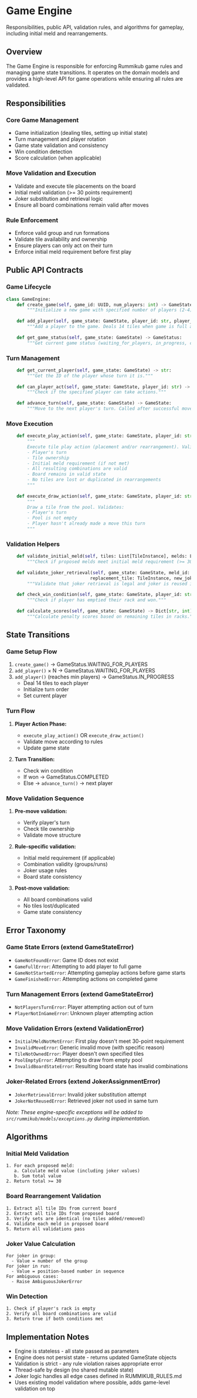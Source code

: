 # Game Engine

Responsibilities, public API, validation rules, and algorithms for gameplay, including initial meld and rearrangements.

## Overview

The Game Engine is responsible for enforcing Rummikub game rules and managing game state transitions. It operates on the domain models and provides a high-level API for game operations while ensuring all rules are validated.

## Responsibilities

### Core Game Management
- Game initialization (dealing tiles, setting up initial state)
- Turn management and player rotation
- Game state validation and consistency
- Win condition detection
- Score calculation (when applicable)

### Move Validation and Execution
- Validate and execute tile placements on the board
- Initial meld validation (>= 30 points requirement)
- Joker substitution and retrieval logic
- Ensure all board combinations remain valid after moves

### Rule Enforcement
- Enforce valid group and run formations
- Validate tile availability and ownership
- Ensure players can only act on their turn
- Enforce initial meld requirement before first play

## Public API Contracts

### Game Lifecycle

```python
class GameEngine:
    def create_game(self, game_id: UUID, num_players: int) -> GameState:
        """Initialize a new game with specified number of players (2-4)."""
    
    def add_player(self, game_state: GameState, player_id: str, player_name: str = None) -> GameState:
        """Add a player to the game. Deals 14 tiles when game is full and starts."""
    
    def get_game_status(self, game_state: GameState) -> GameStatus:
        """Get current game status (waiting_for_players, in_progress, completed)."""
```

### Turn Management

```python
    def get_current_player(self, game_state: GameState) -> str:
        """Get the ID of the player whose turn it is."""
    
    def can_player_act(self, game_state: GameState, player_id: str) -> bool:
        """Check if the specified player can take actions."""
    
    def advance_turn(self, game_state: GameState) -> GameState:
        """Move to the next player's turn. Called after successful move or draw."""
```

### Move Execution

```python
    def execute_play_action(self, game_state: GameState, player_id: str, action: PlayTilesAction) -> GameState:
        """
        Execute tile play action (placement and/or rearrangement). Validates:
        - Player's turn
        - Tile ownership
        - Initial meld requirement (if not met)
        - All resulting combinations are valid
        - Board remains in valid state
        - No tiles are lost or duplicated in rearrangements
        """
    
    def execute_draw_action(self, game_state: GameState, player_id: str) -> GameState:
        """
        Draw a tile from the pool. Validates:
        - Player's turn  
        - Pool is not empty
        - Player hasn't already made a move this turn
        """
```

### Validation Helpers

```python
    def validate_initial_meld(self, tiles: List[TileInstance], melds: List[Meld]) -> bool:
        """Check if proposed melds meet initial meld requirement (>= 30 points)."""
    
    def validate_joker_retrieval(self, game_state: GameState, meld_id: UUID, 
                                replacement_tile: TileInstance, new_joker_usage: List[Meld]) -> bool:
        """Validate that joker retrieval is legal and joker is reused in same turn."""
    
    def check_win_condition(self, game_state: GameState, player_id: str) -> bool:
        """Check if player has emptied their rack and won."""
    
    def calculate_scores(self, game_state: GameState) -> Dict[str, int]:
        """Calculate penalty scores based on remaining tiles in racks."""
```

## State Transitions

### Game Setup Flow
1. `create_game()` → GameStatus.WAITING_FOR_PLAYERS
2. `add_player()` × N → GameStatus.WAITING_FOR_PLAYERS  
3. `add_player()` (reaches min players) → GameStatus.IN_PROGRESS
   - Deal 14 tiles to each player
   - Initialize turn order
   - Set current player

### Turn Flow
1. **Player Action Phase:**
   - `execute_play_action()` OR `execute_draw_action()`
   - Validate move according to rules
   - Update game state
   
2. **Turn Transition:**
   - Check win condition
   - If won → GameStatus.COMPLETED
   - Else → `advance_turn()` → next player

### Move Validation Sequence
1. **Pre-move validation:**
   - Verify player's turn
   - Check tile ownership
   - Validate move structure

2. **Rule-specific validation:**
   - Initial meld requirement (if applicable)
   - Combination validity (groups/runs)
   - Joker usage rules
   - Board state consistency

3. **Post-move validation:**
   - All board combinations valid
   - No tiles lost/duplicated
   - Game state consistency

## Error Taxonomy

### Game State Errors (extend GameStateError)
- `GameNotFoundError`: Game ID does not exist  
- `GameFullError`: Attempting to add player to full game
- `GameNotStartedError`: Attempting gameplay actions before game starts
- `GameFinishedError`: Attempting actions on completed game

### Turn Management Errors (extend GameStateError)
- `NotPlayersTurnError`: Player attempting action out of turn
- `PlayerNotInGameError`: Unknown player attempting action

### Move Validation Errors (extend ValidationError)
- `InitialMeldNotMetError`: First play doesn't meet 30-point requirement
- `InvalidMoveError`: Generic invalid move (with specific reason)
- `TileNotOwnedError`: Player doesn't own specified tiles
- `PoolEmptyError`: Attempting to draw from empty pool
- `InvalidBoardStateError`: Resulting board state has invalid combinations

### Joker-Related Errors (extend JokerAssignmentError)
- `JokerRetrievalError`: Invalid joker substitution attempt  
- `JokerNotReusedError`: Retrieved joker not used in same turn

*Note: These engine-specific exceptions will be added to `src/rummikub/models/exceptions.py` during implementation.*

## Algorithms

### Initial Meld Validation
```
1. For each proposed meld:
   a. Calculate meld value (including joker values)
   b. Sum total value
2. Return total >= 30
```

### Board Rearrangement Validation
```
1. Extract all tile IDs from current board
2. Extract all tile IDs from proposed board  
3. Verify sets are identical (no tiles added/removed)
4. Validate each meld in proposed board
5. Return all validations pass
```

### Joker Value Calculation
```
For joker in group:
  - Value = number of the group
For joker in run:
  - Value = position-based number in sequence
For ambiguous cases:
  - Raise AmbiguousJokerError
```

### Win Detection
```
1. Check if player's rack is empty
2. Verify all board combinations are valid
3. Return true if both conditions met
```

## Implementation Notes

- Engine is stateless - all state passed as parameters
- Engine does not persist state - returns updated GameState objects
- Validation is strict - any rule violation raises appropriate error
- Thread-safe by design (no shared mutable state)
- Joker logic handles all edge cases defined in RUMMIKUB_RULES.md
- Uses existing model validation where possible, adds game-level validation on top
